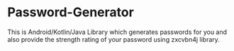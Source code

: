 # Password-Generator

This is Android/Kotlin/Java Library which generates passwords for you and also provide the strength rating of your password using zxcvbn4j library.
